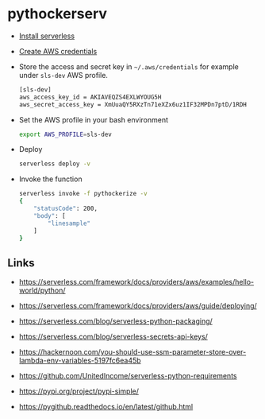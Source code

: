 # pythockerserv

* [Install serverless](https://serverless.com/framework/docs/providers/aws/guide/quick-start/)
* [Create AWS credentials](https://serverless.com/framework/docs/providers/aws/guide/credentials#creating-aws-access-keys)
* Store the access and secret key in `~/.aws/credentials` for example under `sls-dev` AWS profile.

    ```bash
    [sls-dev]
    aws_access_key_id = AKIAVEQZS4EXLWYOUG5H
    aws_secret_access_key = XmUuaQY5RXzTn71eXZx6uz1IF32MPDn7ptD/1RDH
    ```

* Set the AWS profile in your bash environment

    ```bash
    export AWS_PROFILE=sls-dev
    ```

* Deploy

  ```bash
  serverless deploy -v
  ```

* Invoke the function

  ```bash
  serverless invoke -f pythockerize -v
  {
      "statusCode": 200,
      "body": [
          "linesample"
      ]
  }
  ```

## Links

* https://serverless.com/framework/docs/providers/aws/examples/hello-world/python/
* https://serverless.com/framework/docs/providers/aws/guide/deploying/
* https://serverless.com/blog/serverless-python-packaging/
* https://serverless.com/blog/serverless-secrets-api-keys/
* https://hackernoon.com/you-should-use-ssm-parameter-store-over-lambda-env-variables-5197fc6ea45b

* https://github.com/UnitedIncome/serverless-python-requirements
* https://pypi.org/project/pypi-simple/
* https://pygithub.readthedocs.io/en/latest/github.html
